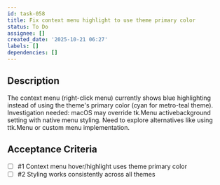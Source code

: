 ```yaml
---
id: task-058
title: Fix context menu highlight to use theme primary color
status: To Do
assignee: []
created_date: '2025-10-21 06:27'
labels: []
dependencies: []
---
```


## Description

The context menu (right-click menu) currently shows blue highlighting instead of using the theme's primary color (cyan for metro-teal theme). Investigation needed: macOS may override tk.Menu activebackground setting with native menu styling. Need to explore alternatives like using ttk.Menu or custom menu implementation.

## Acceptance Criteria
<!-- AC:BEGIN -->
- [ ] #1 Context menu hover/highlight uses theme primary color
- [ ] #2 Styling works consistently across all themes
<!-- AC:END -->

